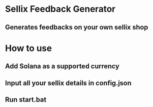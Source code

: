 # Sellix Feedback Generator
## Generates feedbacks on your own sellix shop

# How to use
## Add Solana as a supported currency
## Input all your sellix details in config.json
## Run start.bat
